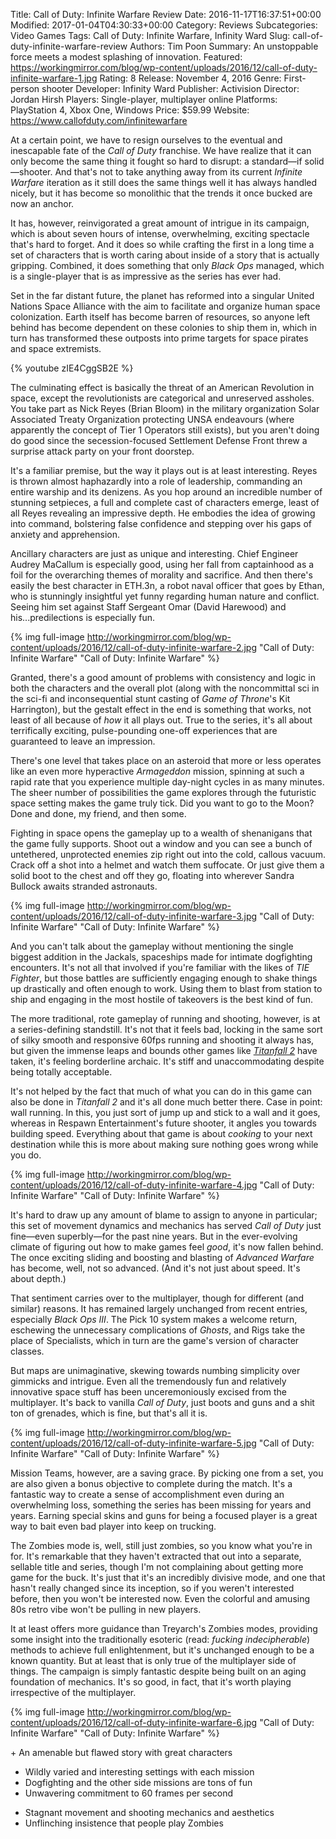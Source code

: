 Title: Call of Duty: Infinite Warfare Review
Date: 2016-11-17T16:37:51+00:00
Modified: 2017-01-04T04:30:33+00:00
Category: Reviews
Subcategories: Video Games
Tags: Call of Duty: Infinite Warfare, Infinity Ward
Slug: call-of-duty-infinite-warfare-review
Authors: Tim Poon
Summary: An unstoppable force meets a modest splashing of innovation.
Featured: https://workingmirror.com/blog/wp-content/uploads/2016/12/call-of-duty-infinite-warfare-1.jpg
Rating: 8
Release: November 4, 2016
Genre: First-person shooter
Developer: Infinity Ward
Publisher: Activision
Director: Jordan Hirsh
Players: Single-player, multiplayer online
Platforms: PlayStation 4, Xbox One, Windows
Price: $59.99
Website: https://www.callofduty.com/infinitewarfare

At a certain point, we have to resign ourselves to the eventual and inescapable fate of the *Call of Duty* franchise. We have realize that it can only become the same thing it fought so hard to disrupt: a standard—if solid—shooter. And that's not to take anything away from its current *Infinite Warfare* iteration as it still does the same things well it has always handled nicely, but it has become so monolithic that the trends it once bucked are now an anchor.

It has, however, reinvigorated a great amount of intrigue in its campaign, which is about seven hours of intense, overwhelming, exciting spectacle that's hard to forget. And it does so while crafting the first in a long time a set of characters that is worth caring about inside of a story that is actually gripping. Combined, it does something that only *Black Ops* managed, which is a single-player that is as impressive as the series has ever had.

Set in the far distant future, the planet has reformed into a singular United Nations Space Alliance with the aim to facilitate and organize human space colonization. Earth itself has become barren of resources, so anyone left behind has become dependent on these colonies to ship them in, which in turn has transformed these outposts into prime targets for space pirates and space extremists.

{% youtube zIE4CggSB2E %}

The culminating effect is basically the threat of an American Revolution in space, except the revolutionists are categorical and unreserved assholes. You take part as Nick Reyes (Brian Bloom) in the military organization Solar Associated Treaty Organization protecting UNSA endeavours (where apparently the concept of Tier 1 Operators still exists), but you aren't doing do good since the secession-focused Settlement Defense Front threw a surprise attack party on your front doorstep.

It's a familiar premise, but the way it plays out is at least interesting. Reyes is thrown almost haphazardly into a role of leadership, commanding an entire warship and its denizens. As you hop around an incredible number of stunning setpieces, a full and complete cast of characters emerge, least of all Reyes revealing an impressive depth. He embodies the idea of growing into command, bolstering false confidence and stepping over his gaps of anxiety and apprehension.

Ancillary characters are just as unique and interesting. Chief Engineer Audrey MaCallum is especially good, using her fall from captainhood as a foil for the overarching themes of morality and sacrifice. And then there's easily the best character in ETH.3n, a robot naval officer that goes by Ethan, who is stunningly insightful yet funny regarding human nature and conflict. Seeing him set against Staff Sergeant Omar (David Harewood) and his...predilections is especially fun.

{% img full-image http://workingmirror.com/blog/wp-content/uploads/2016/12/call-of-duty-infinite-warfare-2.jpg "Call of Duty: Infinite Warfare" "Call of Duty: Infinite Warfare" %}

Granted, there's a good amount of problems with consistency and logic in both the characters and the overall plot (along with the noncommittal sci in the sci-fi and inconsequential stunt casting of *Game of Throne*'s Kit Harrington), but the gestalt effect in the end is something that works, not least of all because of *how* it all plays out. True to the series, it's all about terrifically exciting, pulse-pounding one-off experiences that are guaranteed to leave an impression.

There's one level that takes place on an asteroid that more or less operates like an even more hyperactive *Armageddon* mission, spinning at such a rapid rate that you experience multiple day-night cycles in as many minutes. The sheer number of possibilities the game explores through the futuristic space setting makes the game truly tick. Did you want to go to the Moon? Done and done, my friend, and then some.

Fighting in space opens the gameplay up to a wealth of shenanigans that the game fully supports. Shoot out a window and you can see a bunch of untethered, unprotected enemies zip right out into the cold, callous vacuum. Crack off a shot into a helmet and watch them suffocate. Or just give them a solid boot to the chest and off they go, floating into wherever Sandra Bullock awaits stranded astronauts.

{% img full-image http://workingmirror.com/blog/wp-content/uploads/2016/12/call-of-duty-infinite-warfare-3.jpg "Call of Duty: Infinite Warfare" "Call of Duty: Infinite Warfare" %}

And you can't talk about the gameplay without mentioning the single biggest addition in the Jackals, spaceships made for intimate dogfighting encounters. It's not all that involved if you're familiar with the likes of *TIE Fighter*, but those battles are sufficiently engaging enough to shake things up drastically and often enough to work. Using them to blast from station to ship and engaging in the most hostile of takeovers is the best kind of fun.

The more traditional, rote gameplay of running and shooting, however, is at a series-defining standstill. It's not that it feels bad, locking in the same sort of silky smooth and responsive 60fps running and shooting it always has, but given the immense leaps and bounds other games like [*Titanfall 2*](http://www.platformnation.com/2016/11/02/titanfall-2-review-giant-of-the-field/) have taken, it's feeling borderline archaic. It's stiff and unaccommodating despite being totally acceptable.

It's not helped by the fact that much of what you can do in this game can also be done in *Titanfall 2* and it's all done much better there. Case in point: wall running. In this, you just sort of jump up and stick to a wall and it goes, whereas in Respawn Entertainment's future shooter, it angles you towards building speed. Everything about that game is about *cooking* to your next destination while this is more about making sure nothing goes wrong while you do.

{% img full-image http://workingmirror.com/blog/wp-content/uploads/2016/12/call-of-duty-infinite-warfare-4.jpg "Call of Duty: Infinite Warfare" "Call of Duty: Infinite Warfare" %}

It's hard to draw up any amount of blame to assign to anyone in particular; this set of movement dynamics and mechanics has served *Call of Duty* just fine—even superbly—for the past nine years. But in the ever-evolving climate of figuring out how to make games feel *good*, it's now fallen behind. The once exciting sliding and boosting and blasting of *Advanced Warfare* has become, well, not so advanced. (And it's not just about speed. It's about depth.)

That sentiment carries over to the multiplayer, though for different (and similar) reasons. It has remained largely unchanged from recent entries, especially *Black Ops III*. The Pick 10 system makes a welcome return, eschewing the unnecessary complications of *Ghosts*, and Rigs take the place of Specialists, which in turn are the game's version of character classes.

But maps are unimaginative, skewing towards numbing simplicity over gimmicks and intrigue. Even all the tremendously fun and relatively innovative space stuff has been unceremoniously excised from the multiplayer. It's back to vanilla *Call of Duty*, just boots and guns and a shit ton of grenades, which is fine, but that's all it is.

{% img full-image http://workingmirror.com/blog/wp-content/uploads/2016/12/call-of-duty-infinite-warfare-5.jpg "Call of Duty: Infinite Warfare" "Call of Duty: Infinite Warfare" %}

Mission Teams, however, are a saving grace. By picking one from a set, you are also given a bonus objective to complete during the match. It's a fantastic way to create a sense of accomplishment even during an overwhelming loss, something the series has been missing for years and years. Earning special skins and guns for being a focused player is a great way to bait even bad player into keep on trucking.

The Zombies mode is, well, still just zombies, so you know what you're in for. It's remarkable that they haven't extracted that out into a separate, sellable title and series, though I'm not complaining about getting more game for the buck. It's just that it's an incredibly divisive mode, and one that hasn't really changed since its inception, so if you weren't interested before, then you won't be interested now. Even the colorful and amusing 80s retro vibe won't be pulling in new players.

It at least offers more guidance than Treyarch's Zombies modes, providing some insight into the traditionally esoteric (read: *fucking indecipherable*) methods to achieve full enlightenment, but it's unchanged enough to be a known quantity. But at least that is only true of the multiplayer side of things. The campaign is simply fantastic despite being built on an aging foundation of mechanics. It's so good, in fact, that it's worth playing irrespective of the multiplayer.

{% img full-image http://workingmirror.com/blog/wp-content/uploads/2016/12/call-of-duty-infinite-warfare-6.jpg "Call of Duty: Infinite Warfare" "Call of Duty: Infinite Warfare" %}

\+ An amenable but flawed story with great characters  
+ Wildly varied and interesting settings with each mission  
+ Dogfighting and the other side missions are tons of fun  
+ Unwavering commitment to 60 frames per second  
- Stagnant movement and shooting mechanics and aesthetics  
- Unflinching insistence that people play Zombies
